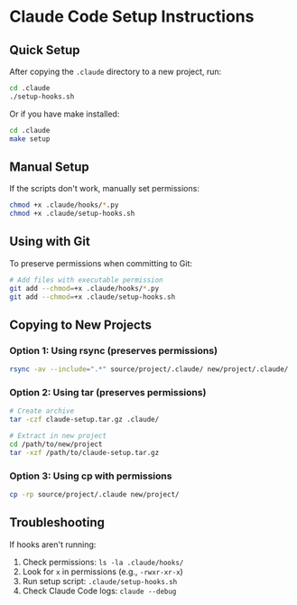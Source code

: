 # Claude Code Setup Instructions

## Quick Setup

After copying the `.claude` directory to a new project, run:

```bash
cd .claude
./setup-hooks.sh
```

Or if you have make installed:

```bash
cd .claude
make setup
```

## Manual Setup

If the scripts don't work, manually set permissions:

```bash
chmod +x .claude/hooks/*.py
chmod +x .claude/setup-hooks.sh
```

## Using with Git

To preserve permissions when committing to Git:

```bash
# Add files with executable permission
git add --chmod=+x .claude/hooks/*.py
git add --chmod=+x .claude/setup-hooks.sh
```

## Copying to New Projects

### Option 1: Using rsync (preserves permissions)
```bash
rsync -av --include=".*" source/project/.claude/ new/project/.claude/
```

### Option 2: Using tar (preserves permissions)
```bash
# Create archive
tar -czf claude-setup.tar.gz .claude/

# Extract in new project
cd /path/to/new/project
tar -xzf /path/to/claude-setup.tar.gz
```

### Option 3: Using cp with permissions
```bash
cp -rp source/project/.claude new/project/
```

## Troubleshooting

If hooks aren't running:

1. Check permissions: `ls -la .claude/hooks/`
2. Look for `x` in permissions (e.g., `-rwxr-xr-x`)
3. Run setup script: `.claude/setup-hooks.sh`
4. Check Claude Code logs: `claude --debug`